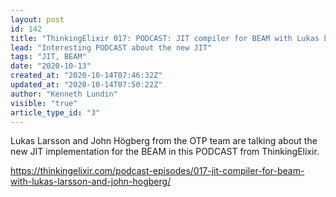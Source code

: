 ```yaml
---
layout: post
id: 142
title: "ThinkingElixir 017: PODCAST: JIT compiler for BEAM with Lukas Larsson & John Högberg"
lead: "Interesting PODCAST about the new JIT"
tags: "JIT, BEAM"
date: "2020-10-13"
created_at: "2020-10-14T07:46:32Z"
updated_at: "2020-10-14T07:50:22Z"
author: "Kenneth Lundin"
visible: "true"
article_type_id: "3"
---
```


Lukas Larsson and John Högberg from the OTP team are talking about the new JIT implementation for the BEAM in this PODCAST from ThinkingElixir.

<https://thinkingelixir.com/podcast-episodes/017-jit-compiler-for-beam-with-lukas-larsson-and-john-hogberg/>
